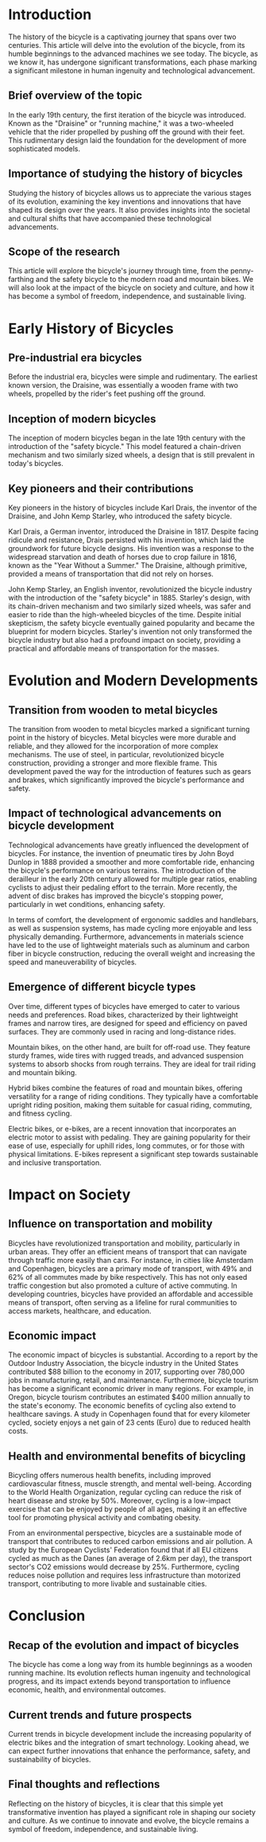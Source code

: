 # Introduction

The history of the bicycle is a captivating journey that spans over two centuries. This article will delve into the evolution of the bicycle, from its humble beginnings to the advanced machines we see today. The bicycle, as we know it, has undergone significant transformations, each phase marking a significant milestone in human ingenuity and technological advancement.

## Brief overview of the topic

In the early 19th century, the first iteration of the bicycle was introduced. Known as the "Draisine" or "running machine," it was a two-wheeled vehicle that the rider propelled by pushing off the ground with their feet. This rudimentary design laid the foundation for the development of more sophisticated models.

## Importance of studying the history of bicycles

Studying the history of bicycles allows us to appreciate the various stages of its evolution, examining the key inventions and innovations that have shaped its design over the years. It also provides insights into the societal and cultural shifts that have accompanied these technological advancements.

## Scope of the research

This article will explore the bicycle's journey through time, from the penny-farthing and the safety bicycle to the modern road and mountain bikes. We will also look at the impact of the bicycle on society and culture, and how it has become a symbol of freedom, independence, and sustainable living.

# Early History of Bicycles

## Pre-industrial era bicycles

Before the industrial era, bicycles were simple and rudimentary. The earliest known version, the Draisine, was essentially a wooden frame with two wheels, propelled by the rider's feet pushing off the ground.

## Inception of modern bicycles

The inception of modern bicycles began in the late 19th century with the introduction of the "safety bicycle." This model featured a chain-driven mechanism and two similarly sized wheels, a design that is still prevalent in today's bicycles.

## Key pioneers and their contributions

Key pioneers in the history of bicycles include Karl Drais, the inventor of the Draisine, and John Kemp Starley, who introduced the safety bicycle. 

Karl Drais, a German inventor, introduced the Draisine in 1817. Despite facing ridicule and resistance, Drais persisted with his invention, which laid the groundwork for future bicycle designs. His invention was a response to the widespread starvation and death of horses due to crop failure in 1816, known as the "Year Without a Summer." The Draisine, although primitive, provided a means of transportation that did not rely on horses.

John Kemp Starley, an English inventor, revolutionized the bicycle industry with the introduction of the "safety bicycle" in 1885. Starley's design, with its chain-driven mechanism and two similarly sized wheels, was safer and easier to ride than the high-wheeled bicycles of the time. Despite initial skepticism, the safety bicycle eventually gained popularity and became the blueprint for modern bicycles. Starley's invention not only transformed the bicycle industry but also had a profound impact on society, providing a practical and affordable means of transportation for the masses.

# Evolution and Modern Developments

## Transition from wooden to metal bicycles

The transition from wooden to metal bicycles marked a significant turning point in the history of bicycles. Metal bicycles were more durable and reliable, and they allowed for the incorporation of more complex mechanisms. The use of steel, in particular, revolutionized bicycle construction, providing a stronger and more flexible frame. This development paved the way for the introduction of features such as gears and brakes, which significantly improved the bicycle's performance and safety.

## Impact of technological advancements on bicycle development

Technological advancements have greatly influenced the development of bicycles. For instance, the invention of pneumatic tires by John Boyd Dunlop in 1888 provided a smoother and more comfortable ride, enhancing the bicycle's performance on various terrains. The introduction of the derailleur in the early 20th century allowed for multiple gear ratios, enabling cyclists to adjust their pedaling effort to the terrain. More recently, the advent of disc brakes has improved the bicycle's stopping power, particularly in wet conditions, enhancing safety.

In terms of comfort, the development of ergonomic saddles and handlebars, as well as suspension systems, has made cycling more enjoyable and less physically demanding. Furthermore, advancements in materials science have led to the use of lightweight materials such as aluminum and carbon fiber in bicycle construction, reducing the overall weight and increasing the speed and maneuverability of bicycles.

## Emergence of different bicycle types

Over time, different types of bicycles have emerged to cater to various needs and preferences. Road bikes, characterized by their lightweight frames and narrow tires, are designed for speed and efficiency on paved surfaces. They are commonly used in racing and long-distance rides.

Mountain bikes, on the other hand, are built for off-road use. They feature sturdy frames, wide tires with rugged treads, and advanced suspension systems to absorb shocks from rough terrains. They are ideal for trail riding and mountain biking.

Hybrid bikes combine the features of road and mountain bikes, offering versatility for a range of riding conditions. They typically have a comfortable upright riding position, making them suitable for casual riding, commuting, and fitness cycling.

Electric bikes, or e-bikes, are a recent innovation that incorporates an electric motor to assist with pedaling. They are gaining popularity for their ease of use, especially for uphill rides, long commutes, or for those with physical limitations. E-bikes represent a significant step towards sustainable and inclusive transportation.

# Impact on Society

## Influence on transportation and mobility

Bicycles have revolutionized transportation and mobility, particularly in urban areas. They offer an efficient means of transport that can navigate through traffic more easily than cars. For instance, in cities like Amsterdam and Copenhagen, bicycles are a primary mode of transport, with 49% and 62% of all commutes made by bike respectively. This has not only eased traffic congestion but also promoted a culture of active commuting. In developing countries, bicycles have provided an affordable and accessible means of transport, often serving as a lifeline for rural communities to access markets, healthcare, and education.

## Economic impact

The economic impact of bicycles is substantial. According to a report by the Outdoor Industry Association, the bicycle industry in the United States contributed $88 billion to the economy in 2017, supporting over 780,000 jobs in manufacturing, retail, and maintenance. Furthermore, bicycle tourism has become a significant economic driver in many regions. For example, in Oregon, bicycle tourism contributes an estimated $400 million annually to the state's economy. The economic benefits of cycling also extend to healthcare savings. A study in Copenhagen found that for every kilometer cycled, society enjoys a net gain of 23 cents (Euro) due to reduced health costs.

## Health and environmental benefits of bicycling

Bicycling offers numerous health benefits, including improved cardiovascular fitness, muscle strength, and mental well-being. According to the World Health Organization, regular cycling can reduce the risk of heart disease and stroke by 50%. Moreover, cycling is a low-impact exercise that can be enjoyed by people of all ages, making it an effective tool for promoting physical activity and combating obesity.

From an environmental perspective, bicycles are a sustainable mode of transport that contributes to reduced carbon emissions and air pollution. A study by the European Cyclists' Federation found that if all EU citizens cycled as much as the Danes (an average of 2.6km per day), the transport sector's CO2 emissions would decrease by 25%. Furthermore, cycling reduces noise pollution and requires less infrastructure than motorized transport, contributing to more livable and sustainable cities.

# Conclusion

## Recap of the evolution and impact of bicycles

The bicycle has come a long way from its humble beginnings as a wooden running machine. Its evolution reflects human ingenuity and technological progress, and its impact extends beyond transportation to influence economic, health, and environmental outcomes.

## Current trends and future prospects

Current trends in bicycle development include the increasing popularity of electric bikes and the integration of smart technology. Looking ahead, we can expect further innovations that enhance the performance, safety, and sustainability of bicycles.

## Final thoughts and reflections

Reflecting on the history of bicycles, it is clear that this simple yet transformative invention has played a significant role in shaping our society and culture. As we continue to innovate and evolve, the bicycle remains a symbol of freedom, independence, and sustainable living.
```